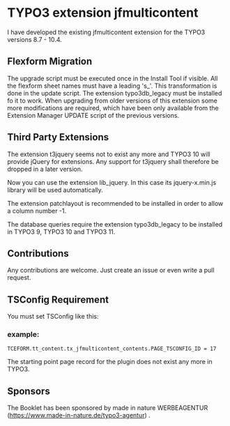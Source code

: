 # TYPO3 extension jfmulticontent

I have developed the existing jfmulticontent extension for the TYPO3 versions 8.7 - 10.4.

## Flexform Migration

The upgrade script must be executed once in the Install Tool if visible. All the flexform sheet names must have a leading 's_'. This transformation is done in the update script. The extension typo3db_legacy must be installed fo it to work. When upgrading from older versions of this extension some more modifications are required, which have been only available from the Extension Manager UPDATE script of the previous versions.

## Third Party Extensions

The extension t3jquery seems not to exist any more and TYPO3 10 will provide jQuery for extensions. Any support for t3jquery shall therefore be dropped in a later version.

Now you can use the extension lib_jquery. In this case its jquery-x.min.js library will be used automatically.

The extension patchlayout is recommended to be installed in order to allow a column number -1.

The database queries require the extension typo3db_legacy to be installed in TYPO3 9, TYPO3 10 and TYPO3 11.

## Contributions

Any contributions are welcome. Just create an issue or even write a pull request.


## TSConfig Requirement

You must set TSConfig like this:
### example:
```
TCEFORM.tt_content.tx_jfmulticontent_contents.PAGE_TSCONFIG_ID = 17

```

The starting point page record for the plugin does not exist any more in TYPO3.

## Sponsors

The Booklet has been sponsored by made in nature WERBEAGENTUR (https://www.made-in-nature.de/typo3-agentur) .

